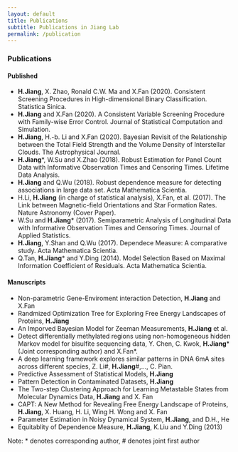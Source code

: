 ```yaml
---
layout: default
title: Publications
subtitle: Publications in Jiang Lab
permalink: /publication
---
```


### Publications 


#### Published  
- **H.Jiang**, X. Zhao, Ronald C.W. Ma and X.Fan (2020). Consistent Screening Procedures in High-dimensional Binary Classification. Statistica Sinica.
- **H.Jiang** and X.Fan (2020). A Consistent Variable Screening Procedure with Family-wise Error Control. Journal of Statistical Computation and Simulation.
- **H.Jiang**, H.-b. Li and X.Fan (2020). Bayesian Revisit of the Relationship between the Total Field Strength and the Volume Density of Interstellar Clouds. The Astrophysical Journal.
- **H.Jiang**\*, W.Su and X.Zhao (2018). Robust Estimation for Panel Count Data with Informative Observation Times and Censoring Times. Lifetime Data Analysis.
- **H.Jiang** and Q.Wu (2018). Robust dependence measure for detecting associations in large data set. Acta Mathematica Scientia.
- H.Li, **H.Jiang** (in charge of statistical analysis), X.Fan, et al. (2017). The Link between Magnetic-field Orientations and Star Formation Rates. Nature Astronomy (Cover Paper).
- W.Su and **H.Jiang**\* (2017). Semiparametric Analysis of Longitudinal Data with Informative Observation Times and Censoring Times. Journal of Applied Statistics.
- **H.Jiang**, Y.Shan and Q.Wu (2017). Dependece Measure: A comparative study. Acta Mathematica Scientia.
- Q.Tan, **H.Jiang**\* and Y.Ding (2014). Model Selection Based on Maximal Information Coefficient of Residuals. Acta Mathematica Scientia.

#### Manuscripts 
- Non-parametric Gene-Enviroment interaction Detection, **H.Jiang** and X.Fan
- Randmized Optimization Tree for Exploring Free Energy Landscapes of Proteins, **H.Jiang**
- An Imporved Bayesian Model for Zeeman Measurements, **H.Jiang** et al.
- Detect differentially methylated regions using non-homogeneous hidden Markov model for bisulfite sequencing data, Y. Chen, C. Kwok, **H.Jiang**\* (Joint corresponding author) and X.Fan\*.
- A deep learning framework explores similar patterns in DNA 6mA sites across different species, Z. Li\#, **H.Jiang**\#,..., C. Pian.
- Predictive Assessment of Statistical Models, **H.Jiang**
- Pattern Detection in Contaminated Datasets, **H.Jiang**
- The Two-step Clustering Approach for Learning Metastable States from Molecular Dynamics Data, **H.Jiang** and X. Fan
- CAPT: A New Method for Revealing Free Energy Landscape of Proteins, **H.Jiang**, X. Huang, H. Li, Wing H. Wong and X. Fan
- Parameter Estimation in Noisy Dynamical System, **H.Jiang**, and  D.H., He
- Equitablity of Dependence Measure, **H.Jiang**, K.Liu and Y.Ding (2013)

Note: \* denotes corresponding author, \# denotes joint first author
